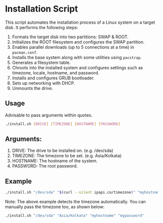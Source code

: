 # Installation Script

This script automates the installation process of a Linux system on a target disk. It performs the following steps:

1. Formats the target disk into two partitions: SWAP & ROOT.
2. Initializes the ROOT filesystem and configures the SWAP partition.
3. Enables parallel downloads (up to 5 connections at a time) in `pacman.conf`.
4. Installs the base system along with some utilities using `pacstrap`.
5. Generates a filesystem table.
6. Chroots into the installed system and configures settings such as timezone, locale, hostname, and password.
7. Installs and configures GRUB bootloader.
8. Sets up networking with DHCP.
9. Unmounts the drive.

## Usage
Advisable to pass arguments within quotes.

```bash
./install.sh [DRIVE] [TIMEZONE] [HOSTNAME] [PASSWORD]
```

## Arguments:
1. DRIVE: The drive to be installed on. (e.g. /dev/sda)
2. TIMEZONE: The timezone to be set. (e.g. Asia/Kolkata)
3. HOSTNAME: The hostname of the system.
4. PASSWORD: The root password.

## Example
```bash
./install.sh "/dev/sda" "$(curl --silent ipapi.co/timezone)" "myhostname" "mypassword"
```
Note: The above example detects the timezone automatically. You can manually pass the timezone too, as shown below:
```bash
./install.sh "/dev/sda" "Asia/Kolkata" "myhostname" "mypassword"
```
